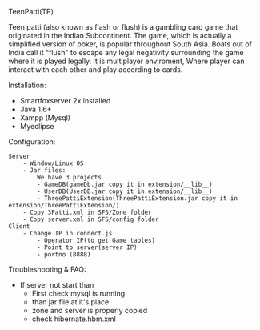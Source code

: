 TeenPatti(TP)

Teen patti (also known as flash or flush) is a gambling card game that originated in the Indian Subcontinent.
The game, which is actually a simplified version of poker, is popular throughout South Asia. Boats out of India call it "flush" to escape any legal negativity surrounding the game where it is played legally.
It is multiplayer enviroment, Where player can interact with each other and play according to cards.

Installation:
- Smartfoxserver 2x installed
- Java 1.6+
- Xampp (Mysql)
- Myeclipse

Configuration:

	Server
		- Window/Linux OS
		- Jar files:
			We have 3 projects 
			- GameDB(gameDb.jar copy it in extension/__lib__)
			- UserDB(UserDB.jar copy it in extension/__lib__)
			- ThreePattiExtension(ThreePattiExtension.jar copy it in extension/ThreePattiExtension/)
		- Copy 3Patti.xml in SFS/Zone folder
		- Copy server.xml in SFS/config folder
	Client
		- Change IP in connect.js
			- Operator IP(to get Game tables)
			- Point to server(server IP)
			- portno (8888)

Troubleshooting & FAQ:
- If server not start than
	- First check mysql is running
	- than jar file at it's place
	- zone and server is properly copied
	- check hibernate.hbm.xml


